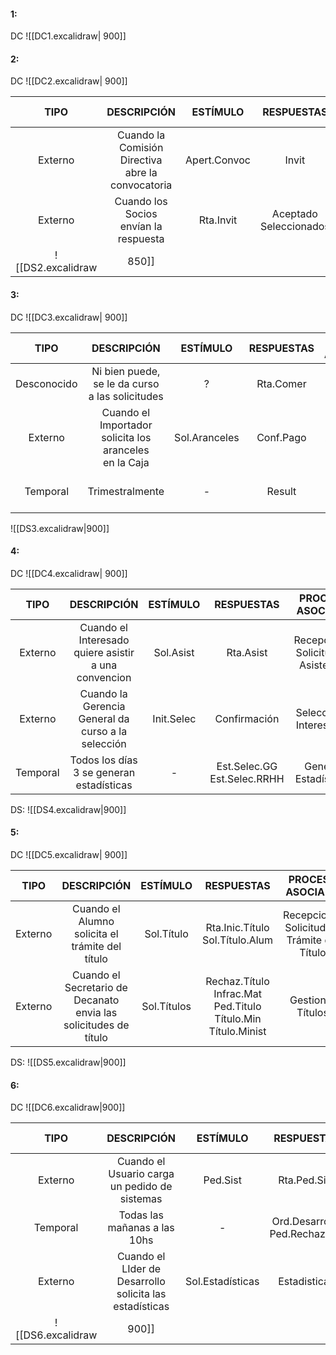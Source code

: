 #### 1:
DC
![[DC1.excalidraw| 900]]
#### 2:
DC
![[DC2.excalidraw| 900]]

|  TIPO   |                     DESCRIPCIÓN                      |   ESTÍMULO   |        RESPUESTAS         |  PROCESO ASOCIADO  |
| :-----: | :--------------------------------------------------: | :----------: | :-----------------------: | :----------------: |
| Externo | Cuando la Comisión Directiva<br>abre la convocatoria | Apert.Convoc |           Invit           |   Invitar Socios   |
| Externo |       Cuando los Socios<br>envían la respuesta       |  Rta.Invit   | Aceptado<br>Seleccionados | Seleccionar Socios |
![[DS2.excalidraw|850]]
#### 3:
DC
![[DC3.excalidraw| 900]]
  
|    TIPO     |                          DESCRIPCIÓN                           |     ESTÍMULO      | RESPUESTAS |       PROCESO ASOCIADO        |
| :---------: | :------------------------------------------------------------: | :---------------: | :--------: | :---------------------------: |
| Desconocido |       Ni bien puede, se le da curso<br>a las solicitudes       |         ?         | Rta.Comer  |       Evaluar Solicitud       |
|   Externo   | Cuando el Importador<br> solicita los aranceles<br> en la Caja | Sol.Aranceles<br> | Conf.Pago  | Cobrar Araneles al Importador |
|  Temporal   |                        Trimestralmente                         |         -         |   Result   | Generar Informe de Resultados |

![[DS3.excalidraw|900]]


#### 4:
DC
![[DC4.excalidraw| 900]]

|   TIPO   |                     DESCRIPCIÓN                      |  ESTÍMULO  |           RESPUESTAS           |            PROCESO ASOCIADO             |
| :------: | :--------------------------------------------------: | :--------: | :----------------------------: | :-------------------------------------: |
| Externo  | Cuando el Interesado quiere asistir a una convencion | Sol.Asist  |           Rta.Asist            | Recepcionar<br> Solicitud de Asistencia |
| Externo  |  Cuando la Gerencia General da curso a la selección  | Init.Selec |          Confirmación          |         Seleccionar Interesados         |
| Temporal |       Todos los días 3 se generan estadísticas       |     -      | Est.Selec.GG<br>Est.Selec.RRHH |        Generar<br> Estadísticas         |

DS:
![[DS4.excalidraw|900]]
#### 5:
DC
![[DC5.excalidraw| 900]]


|  TIPO   |                             DESCRIPCIÓN                             |  ESTÍMULO   |                                RESPUESTAS                                |                PROCESO ASOCIADO                 |
| :-----: | :-----------------------------------------------------------------: | :---------: | :----------------------------------------------------------------------: | :---------------------------------------------: |
| Externo |           Cuando el Alumno solicita el trámite del título           | Sol.Título  |                    Rta.Inic.Título<br>Sol.Título.Alum                    | Recepcionar<br> Solicitud de Trámite del Título |
| Externo | Cuando el Secretario de Decanato<br>envia las solicitudes de título | Sol.Títulos | Rechaz.Título<br>Infrac.Mat<br>Ped.Titulo<br>Título.Min<br>Título.Minist |                Gestionar Títulos                |
DS:
![[DS5.excalidraw|900]]
#### 6:
DC
![[DC6.excalidraw|900]]

|   TIPO   |                       DESCRIPCIÓN                       |     ESTÍMULO     |           RESPUESTAS            |           PROCESO ASOCIADO            |
| :------: | :-----------------------------------------------------: | :--------------: | :-----------------------------: | :-----------------------------------: |
| Externo  |      Cuando el Usuario carga un pedido de sistemas      |     Ped.Sist     |          Rta.Ped.Sist           |     Recepcionar Pedido de Sistema     |
| Temporal |              Todas las mañanas a las 10hs               |        -         | Ord.Desarrollo<br>Ped.Rechazado | Analizar Propuestas de Requerimientos |
| Externo  | Cuando el LIder de Desarrollo solicita las estadísticas | Sol.Estadísticas |          Estadisticas           |         Generar Estadísticas          |
![[DS6.excalidraw|900]]